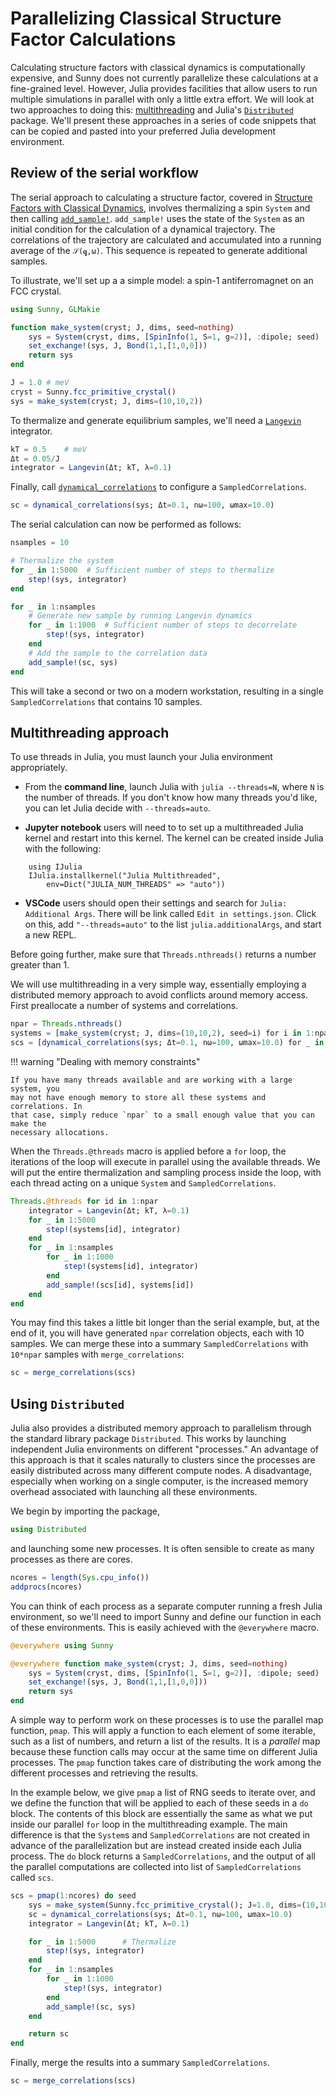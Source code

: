 # Parallelizing Classical Structure Factor Calculations

Calculating structure factors with classical dynamics is computationally
expensive, and Sunny does not currently parallelize these calculations at a
fine-grained level. However, Julia provides facilities that allow users to run
multiple simulations in parallel with only a little extra effort. We will look
at two approaches to doing this:
[multithreading](https://docs.julialang.org/en/v1/manual/multi-threading/) and
Julia's
[`Distributed`](https://docs.julialang.org/en/v1/manual/distributed-computing/)
package. We'll present these approaches in a series of code snippets that can be
copied and pasted into your preferred Julia development environment.

## Review of the serial workflow

The serial approach to calculating a structure factor, covered in 
[Structure Factors with Classical Dynamics](@ref), involves thermalizing a spin `System`
and then calling [`add_sample!`](@ref). `add_sample!` uses the state of the
`System` as an initial condition for the calculation of a dynamical
trajectory. The correlations of the trajectory are calculated and accumulated
into a running average of the ``𝒮(𝐪,ω)``. This sequence is repeated to
generate additional samples.

To illustrate, we'll set up a a simple model: a spin-1 antiferromagnet on an FCC
crystal. 

```julia
using Sunny, GLMakie

function make_system(cryst; J, dims, seed=nothing)
    sys = System(cryst, dims, [SpinInfo(1, S=1, g=2)], :dipole; seed)
    set_exchange!(sys, J, Bond(1,1,[1,0,0]))
    return sys
end

J = 1.0 # meV 
cryst = Sunny.fcc_primitive_crystal()
sys = make_system(cryst; J, dims=(10,10,2))
```
To thermalize and generate equilibrium samples, we'll need a [`Langevin`](@ref)
integrator. 

```julia
kT = 0.5    # meV
Δt = 0.05/J
integrator = Langevin(Δt; kT, λ=0.1)
```
Finally, call [`dynamical_correlations`](@ref) to configure a `SampledCorrelations`.

```julia
sc = dynamical_correlations(sys; Δt=0.1, nω=100, ωmax=10.0)
```

The serial calculation can now be performed as follows:

```julia
nsamples = 10

# Thermalize the system
for _ in 1:5000  # Sufficient number of steps to thermalize
    step!(sys, integrator)
end

for _ in 1:nsamples
    # Generate new sample by running Langevin dynamics
    for _ in 1:1000  # Sufficient number of steps to decorrelate
        step!(sys, integrator)
    end
    # Add the sample to the correlation data
    add_sample!(sc, sys)
end
```

This will take a second or two on a modern workstation, resulting in a single
`SampledCorrelations` that contains 10 samples.


## Multithreading approach
To use threads in Julia, you must launch your Julia environment appropriately.

 - From the **command line**, launch Julia with `julia --threads=N`, where `N` is the number of threads. If you don't know how many threads you'd like, you can let Julia decide with `--threads=auto`.

- **Jupyter notebook** users will need to to set up a multithreaded Julia kernel and restart into this kernel. The kernel can be created inside Julia with the following:
```
    using IJulia
    IJulia.installkernel("Julia Multithreaded",
        env=Dict("JULIA_NUM_THREADS" => "auto"))
```
- **VSCode** users should open their settings and search for `Julia: Additional Args`. There will be link called `Edit in settings.json`. Click on this, add `"--threads=auto"` to the list `julia.additionalArgs`, and start a new REPL.

Before going further, make sure that `Threads.nthreads()` returns a number greater than 1.

We will use multithreading in a very simple way, essentially employing a
distributed memory approach to avoid conflicts around memory access. First
preallocate a number of systems and correlations.

```julia
npar = Threads.nthreads()
systems = [make_system(cryst; J, dims=(10,10,2), seed=i) for i in 1:npar]
scs = [dynamical_correlations(sys; Δt=0.1, nω=100, ωmax=10.0) for _ in 1:npar]
```

!!! warning "Dealing with memory constraints"

    If you have many threads available and are working with a large system, you
    may not have enough memory to store all these systems and correlations. In
    that case, simply reduce `npar` to a small enough value that you can make the
    necessary allocations.

When the `Threads.@threads` macro is applied before a `for` loop, the
iterations of the loop will execute in parallel using the available threads.
We will put the entire thermalization and sampling process inside the loop,
with each thread acting on a unique `System` and `SampledCorrelations`.

```julia
Threads.@threads for id in 1:npar
    integrator = Langevin(Δt; kT, λ=0.1)
    for _ in 1:5000
        step!(systems[id], integrator)
    end
    for _ in 1:nsamples
        for _ in 1:1000
            step!(systems[id], integrator)
        end
        add_sample!(scs[id], systems[id])
    end
end
```

You may find this takes a little bit longer than the serial example, but, at the
end of it, you will have generated `npar` correlation objects, each with 10
samples. We can merge these into a summary `SampledCorrelations` with `10*npar`
samples with `merge_correlations`:

```julia
sc = merge_correlations(scs)
```

## Using `Distributed`
Julia also provides a distributed memory approach to parallelism through the
standard library package `Distributed`. This works by launching independent
Julia environments on different "processes." An advantage of this approach is
that it scales naturally to clusters since the processes are easily distributed
across many different compute nodes. A disadvantage, especially when working on
a single computer, is the increased memory overhead associated with launching
all these environments.

We begin by importing the package,

```julia
using Distributed
```

and launching some new processes. It is often sensible to create as many
processes as there are cores.

```julia
ncores = length(Sys.cpu_info())
addprocs(ncores)
```

You can think of each process as a separate computer running a fresh Julia
environment, so we'll need to import Sunny and define our function in each of
these environments. This is easily achieved with the `@everywhere` macro.
```julia
@everywhere using Sunny

@everywhere function make_system(cryst; J, dims, seed=nothing)
    sys = System(cryst, dims, [SpinInfo(1, S=1, g=2)], :dipole; seed)
    set_exchange!(sys, J, Bond(1,1,[1,0,0]))
    return sys
end
```

A simple way to perform work on these processes is to use the parallel map
function, `pmap`. This will apply a function to each element of some iterable,
such as a list of numbers, and return a list of the results. It is a _parallel_
map because these function calls may occur at the same time on different Julia
processes. The `pmap` function takes care of distributing the work among the
different processes and retrieving the results.

In the example below, we give `pmap` a list of RNG seeds to iterate over, and
we define the function that will be applied to each of these seeds in a `do`
block. The contents of this block are essentially the same as what we put
inside our parallel `for` loop in the multithreading example. The main
difference is that the `System`s and `SampledCorrelations` are not created in
advance of the parallelization but are instead created inside each Julia
process. The `do` block returns a `SampledCorrelations`, and the output of all
the parallel computations are collected into list of `SampledCorrelations`
called `scs`.

```julia
scs = pmap(1:ncores) do seed
    sys = make_system(Sunny.fcc_primitive_crystal(); J=1.0, dims=(10,10,2), seed)
    sc = dynamical_correlations(sys; Δt=0.1, nω=100, ωmax=10.0)
    integrator = Langevin(Δt; kT, λ=0.1)

    for _ in 1:5000      # Thermalize
        step!(sys, integrator)
    end
    for _ in 1:nsamples 
        for _ in 1:1000 
            step!(sys, integrator)
        end
        add_sample!(sc, sys)
    end

    return sc
end
```

Finally, merge the results into a summary `SampledCorrelations`.

```julia
sc = merge_correlations(scs)
```